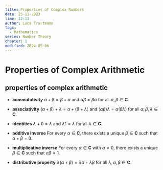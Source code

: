 ```yaml
---
title: Properties of Complex Numbers
date: 25-11-2023
time: 12:13
author: Luca Trautmann
tags:
  - Mathematics
series: Number Theory
chapter: 1
modified: 2024-05-06
---
```

# Properties of Complex Arithmetic
## properties of complex arithmetic
- __commutativity__
	$\alpha+\beta=\beta+\alpha$ and $\alpha \beta=\beta \alpha$ for all $\alpha, \beta \in \mathbf{C}$.
	
- __associativity__
	$(\alpha+\beta)+\lambda=\alpha+(\beta+\lambda)$ and $(\alpha \beta) \lambda=\alpha(\beta \lambda)$ for all $\alpha, \beta, \lambda \in \mathbf{C}$.
	
- __identities__
	$\lambda+0=\lambda$ and $\lambda 1=\lambda$ for all $\lambda \in \mathbf{C}$.
	
- __additive inverse__
	For every $\alpha \in \mathbf{C}$, there exists a unique $\beta \in \mathbf{C}$ such that $\alpha+\beta=0$.
	
- __multiplicative inverse__
	For every $\alpha \in \mathbf{C}$ with $\alpha \neq 0$, there exists a unique $\beta \in \mathbf{C}$ such that $\alpha \beta=1$.
	
- __distributive property__
	$\lambda(\alpha+\beta)=\lambda \alpha+\lambda \beta$ for all $\lambda, \alpha, \beta \in \mathbf{C}$.









